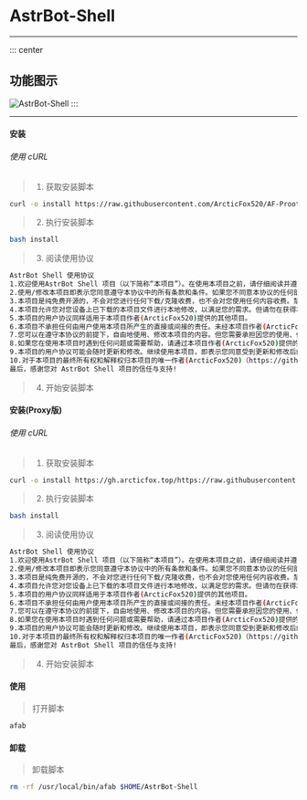 # AstrBot-Shell
---
::: center
## 功能图示
![AstrBot-Shell](/Public/image/PTCLI)
:::

---
#### 安装
###### 使用 cURL

> 1. 获取安装脚本
```bash
curl -o install https://raw.githubusercontent.com/ArcticFox520/AF-Proot/refs/heads/main/install
```
  > 2. 执行安装脚本
```bash
bash install
```
  > 3. 阅读使用协议
```bash
AstrBot Shell 使用协议
1.欢迎使用AstrBot Shell 项目（以下简称“本项目”）。在使用本项目之前，请仔细阅读并遵守本协议的所有条款和条件。使用本项目即表示您同意受到本协议的约束。
2.使用/修改本项目即表示您同意遵守本协议中的所有条款和条件。如果您不同意本协议的任何部分，则不得使用本项目。
3.本项目是纯免费开源的，不会对您进行任何下载/克隆收费，也不会对您使用任何内容收费。禁止以任何形式出售本项目的内容。如果您的项目中有收款方式，例如众筹平台[爱发电]，请勿调用本项目的内容。
4.本项目允许您对您设备上已下载的本项目文件进行本地修改，以满足您的需求。但请勿在获得本项目作者(ArcticFox520)同意之前，在包括但不限于Gitee、GitHub、GitLab、OSChina等其他源代码交流平台，QQ、微信、Discord、Telegram等其他社交媒体平台，阿里云盘，百度网盘，123盘等网络存储平台，上传播修改后的版本。
5.本项目的用户协议同样适用于本项目作者(ArcticFox520)提供的其他项目。
6.本项目不承担任何由用户使用本项目所产生的直接或间接的责任。未经本项目作者(ArcticFox520)的明确授权，任何人不得将本项目用于商业目的。
7.您可以在遵守本协议的前提下，自由地使用、修改本项目的内容。但您需要承担因您的使用、修改本项目内容而产生的任何问题和责任。
8.如果您在使用本项目时遇到任何问题或需要帮助，请通过本项目作者(ArcticFox520)提供的联系方式与其取得联系。本项目作者(ArcticFox520)将尽力为您提供帮助和支持。
9.本项目的用户协议可能会随时更新和修改。继续使用本项目，即表示您同意受到更新和修改后的协议的约束。
10.对于本项目的最终所有权和解释权归本项目的唯一作者(ArcticFox520)（https://github.com/ArcticFox520）所有。
最后，感谢您对 AstrBot Shell 项目的信任与支持!
```
  > 4. 开始安装脚本

#### 安装(Proxy版)
###### 使用 cURL

> 1. 获取安装脚本
```bash
curl -o install https://gh.arcticfox.top/https://raw.githubusercontent.com/ArcticFox520/AstrBot-Shell/refs/heads/main/install
```
  > 2. 执行安装脚本
```bash
bash install
```
  > 3. 阅读使用协议
```bash
AstrBot Shell 使用协议
1.欢迎使用AstrBot Shell 项目（以下简称“本项目”）。在使用本项目之前，请仔细阅读并遵守本协议的所有条款和条件。使用本项目即表示您同意受到本协议的约束。
2.使用/修改本项目即表示您同意遵守本协议中的所有条款和条件。如果您不同意本协议的任何部分，则不得使用本项目。
3.本项目是纯免费开源的，不会对您进行任何下载/克隆收费，也不会对您使用任何内容收费。禁止以任何形式出售本项目的内容。如果您的项目中有收款方式，例如众筹平台[爱发电]，请勿调用本项目的内容。
4.本项目允许您对您设备上已下载的本项目文件进行本地修改，以满足您的需求。但请勿在获得本项目作者(ArcticFox520)同意之前，在包括但不限于Gitee、GitHub、GitLab、OSChina等其他源代码交流平台，QQ、微信、Discord、Telegram等其他社交媒体平台，阿里云盘，百度网盘，123盘等网络存储平台，上传播修改后的版本。
5.本项目的用户协议同样适用于本项目作者(ArcticFox520)提供的其他项目。
6.本项目不承担任何由用户使用本项目所产生的直接或间接的责任。未经本项目作者(ArcticFox520)的明确授权，任何人不得将本项目用于商业目的。
7.您可以在遵守本协议的前提下，自由地使用、修改本项目的内容。但您需要承担因您的使用、修改本项目内容而产生的任何问题和责任。
8.如果您在使用本项目时遇到任何问题或需要帮助，请通过本项目作者(ArcticFox520)提供的联系方式与其取得联系。本项目作者(ArcticFox520)将尽力为您提供帮助和支持。
9.本项目的用户协议可能会随时更新和修改。继续使用本项目，即表示您同意受到更新和修改后的协议的约束。
10.对于本项目的最终所有权和解释权归本项目的唯一作者(ArcticFox520)（https://github.com/ArcticFox520）所有。
最后，感谢您对 AstrBot Shell 项目的信任与支持!
```
  > 4. 开始安装脚本

#### 使用
  > 打开脚本
```bash
afab
```

#### 卸载
  > 卸载脚本
```bash
rm -rf /usr/local/bin/afab $HOME/AstrBot-Shell
```